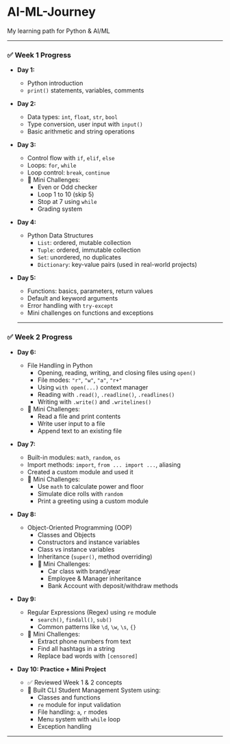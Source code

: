 # AI-ML-Journey
My learning path for Python &amp; AI/ML

---

### ✅ Week 1 Progress

- **Day 1:**  
  - Python introduction  
  - `print()` statements, variables, comments  

- **Day 2:**  
  - Data types: `int`, `float`, `str`, `bool`  
  - Type conversion, user input with `input()`  
  - Basic arithmetic and string operations  

- **Day 3:**  
  - Control flow with `if`, `elif`, `else`  
  - Loops: `for`, `while`  
  - Loop control: `break`, `continue`  
  - 🧠 Mini Challenges:
    - Even or Odd checker  
    - Loop 1 to 10 (skip 5)  
    - Stop at 7 using `while`  
    - Grading system

- **Day 4:**  
  - Python Data Structures  
    - `List`: ordered, mutable collection  
    - `Tuple`: ordered, immutable collection  
    - `Set`: unordered, no duplicates  
    - `Dictionary`: key-value pairs (used in real-world projects)

- **Day 5:**  
  - Functions: basics, parameters, return values  
  - Default and keyword arguments  
  - Error handling with `try-except`  
  - Mini challenges on functions and exceptions  

  ---

### ✅ Week 2 Progress

- **Day 6:**  
  - File Handling in Python  
    - Opening, reading, writing, and closing files using `open()`  
    - File modes: `"r"`, `"w"`, `"a"`, `"r+"`  
    - Using `with open(...)` context manager  
    - Reading with `.read()`, `.readline()`, `.readlines()`  
    - Writing with `.write()` and `.writelines()`  
  - 🧠 Mini Challenges:
    - Read a file and print contents  
    - Write user input to a file  
    - Append text to an existing file

- **Day 7:**  
  - Built-in modules: `math`, `random`, `os`  
  - Import methods: `import`, `from ... import ...`, aliasing  
  - Created a custom module and used it  
  - 🧠 Mini Challenges:
    - Use `math` to calculate power and floor
    - Simulate dice rolls with `random`
    - Print a greeting using a custom module

- **Day 8:**  
  - Object-Oriented Programming (OOP)  
    - Classes and Objects  
    - Constructors and instance variables  
    - Class vs instance variables  
    - Inheritance (`super()`, method overriding)  
    - 🧠 Mini Challenges:
      - Car class with brand/year  
      - Employee & Manager inheritance  
      - Bank Account with deposit/withdraw methods  

- **Day 9:**  
  - Regular Expressions (Regex) using `re` module  
    - `search()`, `findall()`, `sub()`  
    - Common patterns like `\d`, `\w`, `\s`, `{}`  
  - 🧠 Mini Challenges:
    - Extract phone numbers from text  
    - Find all hashtags in a string  
    - Replace bad words with `[censored]`

- **Day 10: Practice + Mini Project**  
  - ✅ Reviewed Week 1 & 2 concepts  
  - 📄 Built CLI Student Management System using:
    - Classes and functions  
    - `re` module for input validation  
    - File handling: `a`, `r` modes  
    - Menu system with `while` loop  
    - Exception handling

---